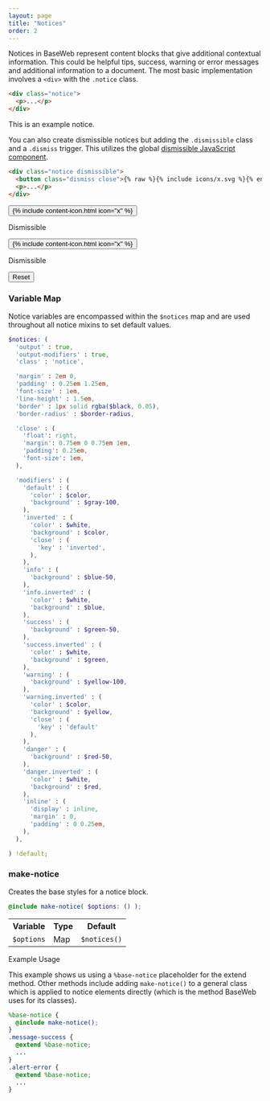 ```yaml
---
layout: page
title: "Notices"
order: 2
---
```


Notices in BaseWeb represent content blocks that give additional contextual information. This could be helpful tips, success, warning or error messages and additional information to a document. The most basic implementation involves a `<div>` with the `.notice` class.

```html
<div class="notice">
  <p>...</p>
</div>
```

<div class="demo">
  <div class="notice">
    <p>This is an example notice.</p>
  </div>
</div>

You can also create dismissible notices but adding the `.dismissible` class and a `.dismiss` trigger. This utilizes the global [dismissible JavaScript component](/docs/javascript/dismissible/).

```html
<div class="notice dismissible">
  <button class="dismiss close">{% raw %}{% include icons/x.svg %}{% endraw %}</button>
  <p>...</p>
</div>
```

<div class="demo">
  <div class="row">
    <div class="col col-6">
      <div class="notice dismissible">
        <button class="dismiss close">{% include content-icon.html icon="x" %}</button>
        <p>Dismissible</p>
      </div>
    </div>
    <div class="col col-6">
      <div class="notice dismissible inverted">
        <button class="dismiss close">{% include content-icon.html icon="x" %}</button>
        <p>Dismissible</p>
      </div>
    </div>
  </div>
  <div class="row">
    <div class="col col-12">
      <button class="button small" onclick="dismissible.showAll('.demo');">Reset</button>
    </div>
  </div>
</div>

<div id="toc" class="toc"></div>

<section id="map-notices" class="docs-item" markdown="1">

### Variable Map

Notice variables are encompassed within the `$notices` map and are used throughout all notice mixins to set default values.

```scss
$notices: (
  'output' : true,
  'output-modifiers' : true,
  'class' : 'notice',

  'margin' : 2em 0,
  'padding' : 0.25em 1.25em,
  'font-size' : 1em,
  'line-height' : 1.5em,
  'border' : 1px solid rgba($black, 0.05),
  'border-radius' : $border-radius,

  'close' : (
    'float': right,
    'margin': 0.75em 0 0.75em 1em,
    'padding': 0.25em,
    'font-size': 1em,
  ),

  'modifiers' : (
    'default' : (
      'color' : $color,
      'background' : $gray-100,
    ),
    'inverted' : (
      'color' : $white,
      'background' : $color,
      'close' : (
        'key' : 'inverted',
      ),
    ),
    'info' : (
      'background' : $blue-50,
    ),
    'info.inverted' : (
      'color' : $white,
      'background' : $blue,
    ),
    'success' : (
      'background' : $green-50,
    ),
    'success.inverted' : (
      'color' : $white,
      'background' : $green,
    ),
    'warning' : (
      'background' : $yellow-100,
    ),
    'warning.inverted' : (
      'color' : $color,
      'background' : $yellow,
      'close' : (
        'key' : 'default'
      ),
    ),
    'danger' : (
      'background' : $red-50,
    ),
    'danger.inverted' : (
      'color' : $white,
      'background' : $red,
    ),
    'inline' : (
      'display' : inline,
      'margin' : 0,
      'padding' : 0 0.25em,
    ),
  ),

) !default;
```

</section><!-- .docs-item -->

<section id="mixin-make-notice" class="docs-item" markdown="1">

### make-notice

Creates the base styles for a notice block.

```scss
@include make-notice( $options: () );
```

<table class="table table-docs">
  <tr>
    <th>Variable</th>
    <th>Type</th>
    <th>Default</th>
  </tr>
  <tr>
    <td><code>$options</code></td>
    <td>Map</td>
    <td><code>$notices()</code></td>
  </tr>
</table>

<p class="subheading">Example Usage</p>

This example shows us using a `%base-notice` placeholder for the extend method. Other methods include adding `make-notice()` to a general class which is applied to notice elements directly (which is the method BaseWeb uses for its classes).

```scss
%base-notice {
  @include make-notice();
}
.message-success {
  @extend %base-notice;
  ...
}
.alert-error {
  @extend %base-notice;
  ...
}
```

</section><!-- .docs-item -->
